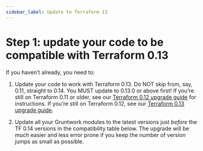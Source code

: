 ```yaml
---
sidebar_label: Update to Terraform 13
---
```


# Step 1: update your code to be compatible with Terraform 0.13

If you haven’t already, you need to:

1.  Update your code to work with Terraform 0.13. Do NOT skip from, say, 0.11,
    straight to 0.14. You MUST update to 0.13.0 or above first! If you’re still
    on Terraform 0.11 or older, see our [Terraform 0.12 upgrade
    guide](../../terraform-12) for
    instructions. If you’re still on Terraform 0.12, see our [Terraform 0.13
    upgrade
    guide](../../terraform-13).

2.  Update all your Gruntwork modules to the latest versions just _before_ the
    TF 0.14 versions in the compatibility table below. The upgrade will be much
    easier and less error prone if you keep the number of version jumps as small
    as possible.


<!-- ##DOCS-SOURCER-START
{"sourcePlugin":"local-copier","hash":"78154acff2abc82aa789869751dc1a07"}
##DOCS-SOURCER-END -->
